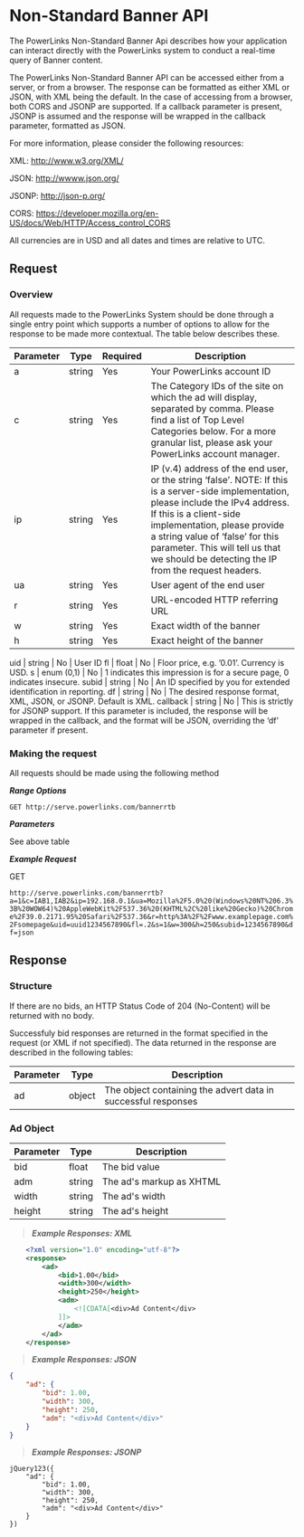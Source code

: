 # Non-Standard Banner API

The PowerLinks Non-Standard Banner Api describes how your application can interact directly with the PowerLinks system to
conduct a real-time query of Banner content.

The PowerLinks Non-Standard Banner API can be accessed either from a server, or from a browser. The response can be formatted
as either XML or JSON, with XML being the default. In the case of accessing from a browser, both CORS and JSONP
are supported. If a callback parameter is present, JSONP is assumed and the response will be wrapped in the callback
parameter, formatted as JSON.

For more information, please consider the following resources:

XML: http://www.w3.org/XML/

JSON: http://wwww.json.org/

JSONP: http://json-p.org/

CORS: https://developer.mozilla.org/en-US/docs/Web/HTTP/Access_control_CORS

All currencies are in USD and all dates and times are relative to UTC.

## Request

### Overview

All requests made to the PowerLinks System should be done through a single entry point which supports a number
of options to allow for the response to be made more contextual. The table below describes these.

Parameter|Type|Required|Description
---------|----|--------|-----------
a | string | Yes | Your PowerLinks account ID
c | string | Yes | The Category IDs of the site on which the ad will display, separated by comma. Please find a list of Top Level Categories below. For a more granular list, please ask your PowerLinks account manager.
ip | string | Yes | IP (v.4) address of the end user, or the string ‘false’. NOTE: If this is a server-side implementation, please include the IPv4 address. If this is a client-side implementation, please provide a string value of ‘false’ for this parameter. This will tell us that we should be detecting the IP from the request headers.
ua | string | Yes | User agent of the end user
r | string | Yes | URL-encoded HTTP referring URL
w | string | Yes | Exact width of the banner
h | string | Yes | Exact height of the banner

uid | string | No | User ID
fl | float | No | Floor price, e.g. ’0.01’. Currency is USD.
s | enum (0,1) | No | 1 indicates this impression is for a secure page, 0 indicates insecure.
subid | string | No | An ID specified by you for extended identification in reporting.
df | string | No | The desired response format, XML, JSON, or JSONP. Default is XML.
callback | string | No | This is strictly for JSONP support. If this parameter is included, the response will be wrapped in the callback, and the format will be JSON, overriding the ‘df’ parameter if present.

### Making the request

All requests should be made using the following method

***Range Options***

`GET http://serve.powerlinks.com/bannerrtb`

***Parameters***

See above table

***Example Request***

GET

`http://serve.powerlinks.com/bannerrtb?a=1&c=IAB1,IAB2&ip=192.168.0.1&ua=Mozilla%2F5.0%20(Windows%20NT%206.3%3B%20WOW64)%20AppleWebKit%2F537.36%20(KHTML%2C%20like%20Gecko)%20Chrome%2F39.0.2171.95%20Safari%2F537.36&r=http%3A%2F%2Fwww.examplepage.com%2Fsomepage&uid=uuid1234567890&fl=.2&s=1&w=300&h=250&subid=1234567890&df=json`

## Response

### Structure

If there are no bids, an HTTP Status Code of 204 (No-Content) will be returned with no body.

Successfuly bid responses are returned in the format specified in the request (or XML if not specified). The data returned in the
response are described in the following tables:

Parameter | Type | Description
----------|------|------------
ad | object | The object containing the advert data in successful responses

### Ad Object

Parameter | Type | Description
----------|------|------------
bid | float | The bid value
adm | string | The ad's markup as XHTML
width | string | The ad's width
height | string | The ad's height

> ***Example Responses: XML***

```xml
    <?xml version="1.0" encoding="utf-8"?>
    <response>
        <ad>
            <bid>1.00</bid>
            <width>300</width>
            <height>250</height>
            <adm>
                <![CDATA[<div>Ad Content</div>
            ]]>
            </adm>
        </ad>
    </response>
```

> ***Example Responses: JSON***

```json
{
    "ad": {
        "bid": 1.00,
        "width": 300,
        "height": 250,
        "adm": "<div>Ad Content</div>"
    }
}
```

> ***Example Responses: JSONP***

```jsonp
jQuery123({
    "ad": {
        "bid": 1.00,
        "width": 300,
        "height": 250,
        "adm": "<div>Ad Content</div>"
    }
})
```